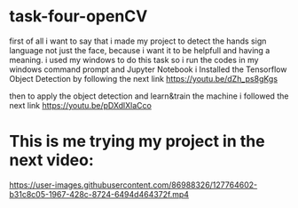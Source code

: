 # task-four-openCV
first of all i want to say that i made my project to detect the hands sign language not just the face, because i want it to be helpfull and having a meaning. 
i used my windows to do this task
so i run the codes in my windows command prompt and Jupyter Notebook
i Installed the Tensorflow Object Detection by following the next link
https://youtu.be/dZh_ps8gKgs

then to apply the object detection and learn&train the machine i followed the next link
https://youtu.be/pDXdlXlaCco

# This is me trying my project in the next video: 


https://user-images.githubusercontent.com/86988326/127764602-b31c8c05-1967-428c-8724-6494d464372f.mp4


